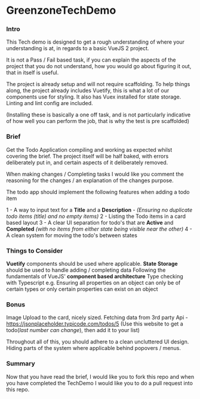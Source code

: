 # GreenzoneTechDemo

### Intro
This Tech demo is designed to get a rough understanding of where your understanding is at, in regards to a basic VueJS 2 project.

It is not a Pass / Fail based task, if you can explain the aspects of the project that you do not understand, how you would go about figuring it out, that in itself is useful.

The project is already setup and will not require scaffolding.
To help things along, the project already includes Vuetify, this is what a lot of our components use for styling. 
It also has Vuex installed for state storage.
Linting and lint config are included.

(Installing these is basically a one off task, and is not particularly indicative of how well you can perform the job, that is why the test is pre scaffolded)

### Brief
Get the Todo Application compiling and working as expected whilst covering the brief.
The project itself will be half baked, with errors deliberately put in, and certain aspects of it deliberately removed.

When making changes / Completing tasks I would like you comment the reasoning for the changes / an explanation of the changes purpose.

The todo app should implement the following features when adding a todo item

1 - A way to input text for a **Title** and a **Description** - _(Ensuring no duplicate todo items (title) and no empty items)_
2 - Listing the Todo items in a card based layout
3 - A clear UI separation for todo's that are **Active** and **Completed** _(with no items from either state being visible near the other)_
4 - A clean system for moving the todo's between states

### Things to Consider
**Vuetify** components should be used where applicable.
**State Storage** should be used to handle adding / completing data
Following the fundamentals of VueJS' **component based architecture**
Type checking with Typescript e.g. Ensuring all properties on an object can only be of certain types or only certain properties can exist on an object

### Bonus
Image Upload to the card, nicely sized.
Fetching data from 3rd party Api - https://jsonplaceholder.typicode.com/todos/5 (Use this website to get a todo(_last number can change_), then add it to your list)

Throughout all of this, you should adhere to a clean uncluttered UI design. Hiding parts of the system where applicable behind popovers / menus.

### Summary
Now that you have read the brief, I would like you to fork this repo and when you have completed the TechDemo I would like you to do a pull request into this repo.
